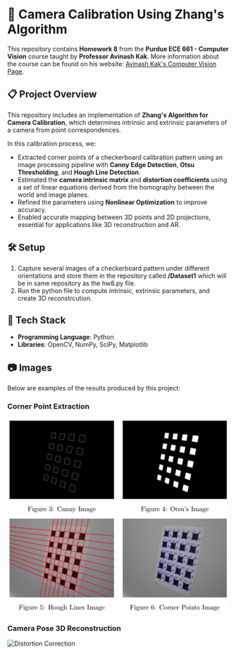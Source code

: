 # 📸 Camera Calibration Using Zhang's Algorithm  

This repository contains **Homework 8** from the **Purdue ECE 661 - Computer Vision** course taught by **Professor Avinash Kak**. More information about the course can be found on his website: [Avinash Kak's Computer Vision Page](https://engineering.purdue.edu/kak/computervision/).  

## 📋 Project Overview  
This repository includes an implementation of **Zhang's Algorithm for Camera Calibration**, which determines intrinsic and extrinsic parameters of a camera from point correspondences.  

In this calibration process, we:  
- Extracted corner points of a checkerboard calibration pattern using an image processing pipeline with **Canny Edge Detection**, **Otsu Thresholding**, and **Hough Line Detection**.  
- Estimated the **camera intrinsic matrix** and **distortion coefficients** using a set of linear equations derived from the homography between the world and image planes.  
- Refined the parameters using **Nonlinear Optimization** to improve accuracy.  
- Enabled accurate mapping between 3D points and 2D projections, essential for applications like 3D reconstruction and AR.

## 🛠️ Setup  
1. Capture several images of a checkerboard pattern under different orientations and store them in the repository called **/Dataset1** which will be in same repository as the hw8.py file.  
3. Run the python file to compute intrinsic, extrinsic parameters, and create 3D reconstrcution.

## 🚀 Tech Stack  
- **Programming Language**: Python  
- **Libraries**: OpenCV, NumPy, SciPy, Matplotlib  

## 📷 Images  
Below are examples of the results produced by this project:  

### Corner Point Extraction  
![Checkerboard Detection](corner_extraction.jpg)  

### Camera Pose 3D Reconstruction  
![Distortion Correction](distortion_correction.jpg)  
